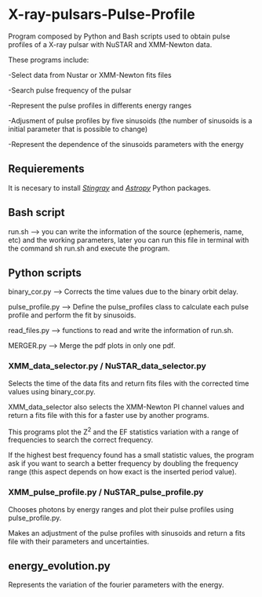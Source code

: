 # X-ray-pulsars-Pulse-Profile

Program composed by Python and Bash scripts used to obtain pulse profiles of a X-ray pulsar with NuSTAR and XMM-Newton data.

These programs include:

-Select data from Nustar or XMM-Newton fits files

-Search pulse frequency of the pulsar

-Represent the pulse profiles in differents energy ranges

-Adjusment of pulse profiles by five sinusoids (the number of sinusoids is a initial parameter that is possible to change)

-Represent the dependence of the sinusoids parameters with the energy

## Requierements

It is necesary to install *[Stingray][1]* and *[Astropy][2]* Python packages.

[1]: https://stingray.readthedocs.io/en/latest/
[2]: https://www.astropy.org/

## Bash script

run.sh --> you can write the information of the source (ephemeris, name, etc) and the working parameters, later you can run this file in terminal with the command sh run.sh and execute the program.

## Python scripts

binary_cor.py --> Corrects the time values due to the binary orbit delay.

pulse_profile.py --> Define the pulse_profiles class to calculate each pulse profile and perform the fit by sinusoids.

read_files.py --> functions to read and write the information of run.sh.

MERGER.py --> Merge the pdf plots in only one pdf.

###  XMM_data_selector.py / NuSTAR_data_selector.py

Selects the time of the data fits and return fits files with the corrected time values using binary_cor.py.

XMM_data_selector also selects the XMM-Newton PI channel values and return a fits file with this for a faster use by another programs.

This programs plot the Z<sup>2</sup> and the EF statistics variation with a range of frequencies to search the correct frequency.

If the highest best frequency found has a small statistic values, the program ask if you want to search a better frequency by doubling the frequency range (this aspect depends on how exact is the inserted period value).

###  XMM_pulse_profile.py / NuSTAR_pulse_profile.py

Chooses photons by energy ranges and plot their pulse profiles using pulse_profile.py.

Makes an adjustment of the pulse profiles with sinusoids and return a fits file with their parameters and uncertainties.

##  energy_evolution.py

Represents the variation of the fourier parameters with the energy.
